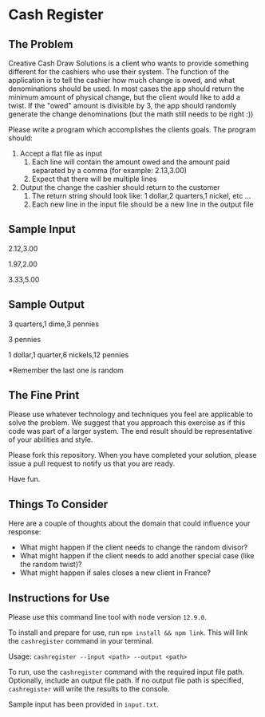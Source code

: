 # Cash Register

## The Problem
Creative Cash Draw Solutions is a client who wants to provide something different for the cashiers who use their system. The function of the application is to tell the cashier how much change is owed, and what denominations should be used. In most cases the app should return the minimum amount of physical change, but the client would like to add a twist. If the "owed" amount is divisible by 3, the app should randomly generate the change denominations (but the math still needs to be right :))

Please write a program which accomplishes the clients goals. The program should:

1. Accept a flat file as input
	1. Each line will contain the amount owed and the amount paid separated by a comma (for example: 2.13,3.00)
	2. Expect that there will be multiple lines
2. Output the change the cashier should return to the customer
	1. The return string should look like: 1 dollar,2 quarters,1 nickel, etc ...
	2. Each new line in the input file should be a new line in the output file

## Sample Input
2.12,3.00

1.97,2.00

3.33,5.00

## Sample Output
3 quarters,1 dime,3 pennies

3 pennies

1 dollar,1 quarter,6 nickels,12 pennies

*Remember the last one is random

## The Fine Print
Please use whatever technology and techniques you feel are applicable to solve the problem. We suggest that you approach this exercise as if this code was part of a larger system. The end result should be representative of your abilities and style.

Please fork this repository. When you have completed your solution, please issue a pull request to notify us that you are ready.

Have fun.

## Things To Consider
Here are a couple of thoughts about the domain that could influence your response:

* What might happen if the client needs to change the random divisor?
* What might happen if the client needs to add another special case (like the random twist)?
* What might happen if sales closes a new client in France?

## Instructions for Use
Please use this command line tool with node version `12.9.0`.

To install and prepare for use, run `npm install && npm link`.  This will link the `cashregister` command in your terminal.

Usage: `cashregister --input <path> --output <path>`

To run, use the `cashregister` command with the required input file path.  Optionally, include an output file path.  If no output file path is specified, `cashregister` will write the results to the console.

Sample input has been provided in `input.txt`.
